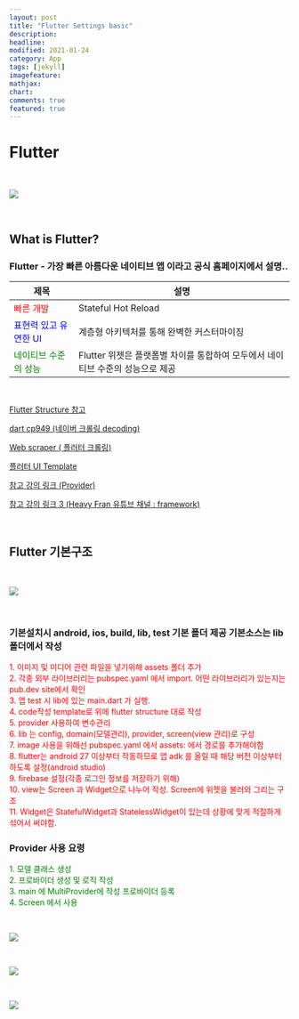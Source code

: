 ```yaml
---
layout: post
title: "Flutter Settings basic"
description: 
headline: 
modified: 2021-01-24
category: App
tags: [jekyll]
imagefeature: 
mathjax: 
chart: 
comments: true
featured: true
---
```



# Flutter

<p>&nbsp;</p>

<img src="https://storage.googleapis.com/bskim_bucket/gitBlog/flutterApp/20210123/20210123_102817.png">

<p>&nbsp;</p>

## What is Flutter?
### Flutter - 가장 빠른 아름다운 네이티브 앱 이라고 공식 홈페이지에서 설명..

제목|설명
---|---
<span style="color:red; font-size:1em;">빠른 개발</span>|Stateful Hot Reload
<span style="color:blue; font-size:1em;">표현력 있고 유연한 UI</span>|계층형 아키텍처를 통해 완벽한 커스터마이징
<span style="color:green; font-size:1em;">네이티브 수준의 성능</span>|Flutter 위젯은 플랫폼별 차이를 통합하여 모두에서 네이티브 수준의 성능으로 제공

<p>&nbsp;</p>

[Flutter Structure 참고](https://github.com/tadaspetra/flutter_starter_templates)

[dart cp949 (네이버 크롤링 decoding)](https://github.com/jjangga0214/dart-cp949)

[Web scraper ( 플러터 크롤링)](https://github.com/tusharojha/web_scraper)

[플러터 UI Template](https://github.com/mitesh77/Best-Flutter-UI-Templates)

[참고 강의 링크 (Provider)](https://www.youtube.com/watch?v=c3WIBiEHVas&list=PLGJ958IePUyD8ODM2vlQlbmLGCp-s9l-n&index=8)

[참고 강의 링크 3 (Heavy Fran 유튜브 채널 : framework)](https://www.youtube.com/channel/UCqxo_5t5-_Uhq9TfhTAat0A)

<p>&nbsp;</p>

## Flutter 기본구조

<p>&nbsp;</p>

<img src="https://storage.googleapis.com/bskim_bucket/gitBlog/flutterApp/20210124/20210124_180150.png">

<p>&nbsp;</p>

###  기본설치시 android, ios, build, lib, test 기본 폴더 제공 기본소스는 lib폴더에서 작성

<span style="color:red; font-size:1em;">
    1. 이미지 및 미디어 관련 파일을 넣기위해 assets 폴더 추가 <br>
    2. 각종 외부 라이브러리는 pubspec.yaml 에서 import. 어떤 라이브러리가 있는지는 pub.dev site에서 확인<br>
    3. 앱 test 시 lib에 있는 main.dart 가 실행.<br>
    4. code작성 template로 위에 flutter structure 대로 작성<br>
    5. provider 사용하여 변수관리<br>
    6. lib 는 config, domain(모델관리), provider, screen(view 관리)로 구성<br>
    7. image 사용을 위해선  pubspec.yaml 에서 assets: 에서 경로를 추가해야함<br>
    8. flutter는 android 27 이상부터 작동하므로 앱 adk 를 올릴 때 해당 버전 이상부터 하도록 설정(android studio)<br>
    9. firebase 설정(각종 로그인 정보를 저장하기 위해)<br>
    10. view는 Screen 과 Widget으로 나누어 작성. Screen에 위젯을 불러와 그리는 구조<br>
    11. Widget은 StatefulWidget과 StatelessWidget이 있는데 상황에 맞게 적절하게 섞어서 써야함.<br>
</span>

###  Provider 사용 요령 
<span style="color:green; font-size:1em;">
    1. 모델 클래스 생성<br>
    2. 프로바이더 생성 및 로직 작성<br>
    3. main 에 MultiProvider에 작성 프로바이더 등록<br>
    4. Screen 에서 사용<br>
</span>

<p>&nbsp;</p>

<img src="https://storage.googleapis.com/bskim_bucket/gitBlog/flutterApp/20210124/20210124_181820.png">

<p>&nbsp;</p>

<img src="https://storage.googleapis.com/bskim_bucket/gitBlog/flutterApp/20210124/20210124_181921.png">

<p>&nbsp;</p>

<img src="https://storage.googleapis.com/bskim_bucket/gitBlog/flutterApp/20210124/20210124_181955.png">
